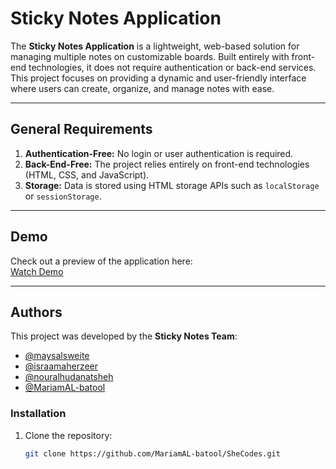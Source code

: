 # Sticky Notes Application

The **Sticky Notes Application** is a lightweight, web-based solution for managing multiple notes on customizable boards. Built entirely with front-end technologies, it does not require authentication or back-end services. This project focuses on providing a dynamic and user-friendly interface where users can create, organize, and manage notes with ease.

---

## General Requirements
1. **Authentication-Free:** No login or user authentication is required.
2. **Back-End-Free:** The project relies entirely on front-end technologies (HTML, CSS, and JavaScript).
3. **Storage:** Data is stored using HTML storage APIs such as `localStorage` or `sessionStorage`.

---

## Demo

Check out a preview of the application here:  
[Watch Demo](https://drive.google.com/file/d/1M_8OzuUXSv6hpqe9hQsXkHOMAq84Gvel/view)

---

## Authors

This project was developed by the **Sticky Notes Team**:
- [@maysalsweite](https://www.github.com/maysalsweite)
- [@israamaherzeer](https://www.github.com/israamaherzeer)
- [@nouralhudanatsheh](https://www.github.com/nouralhudanatsheh)
- [@MariamAL-batool](https://www.github.com/MariamAL-batool)


### Installation
1. Clone the repository:
   ```bash
   git clone https://github.com/MariamAL-batool/SheCodes.git
